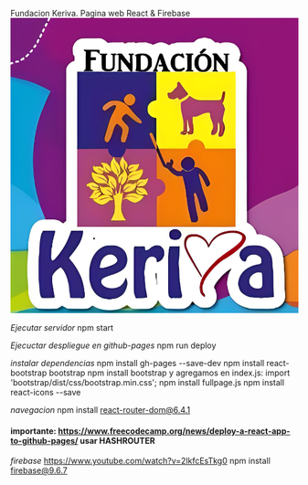 Fundacion Keriva. Pagina web React & Firebase
![Alt text](icon-keriva.jpg)

*Ejecutar servidor*
npm start

*Ejecuctar despliegue en github-pages* 
npm run deploy

*instalar dependencias*
npm install gh-pages --save-dev
npm install react-bootstrap bootstrap
npm install bootstrap y agregamos en index.js: import 'bootstrap/dist/css/bootstrap.min.css';
npm install fullpage.js
npm install react-icons --save


*navegacion*
npm install react-router-dom@6.4.1
#### importante: https://www.freecodecamp.org/news/deploy-a-react-app-to-github-pages/ usar HASHROUTER

*firebase* https://www.youtube.com/watch?v=2lkfcEsTkg0
npm install firebase@9.6.7
